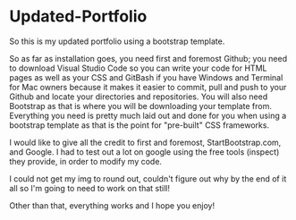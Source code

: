 # Updated-Portfolio

So this is my updated portfolio using a bootstrap template.

So as far as installation goes, you need first and foremost Github; you need to download Visual Studio Code so you can write your code for HTML pages as well as your CSS and GitBash if you have Windows and Terminal for Mac owners because it makes it easier to commit, pull and push to your Github and locate your directories and repositories. You will also need Bootstrap as that is where you will be downloading your template from. Everything you need is pretty much laid out and done for you when using a bootstrap template as that is the point for "pre-built" CSS frameworks.

I would like to give all the credit to first and foremost, StartBootstrap.com, and Google. I had to test out a lot on google using the free tools (inspect) they provide, in order to modify my code.

I could not get my img to round out, couldn't figure out why by the end of it all so I'm going to need to work on that still!

Other than that, everything works and I hope you enjoy!
